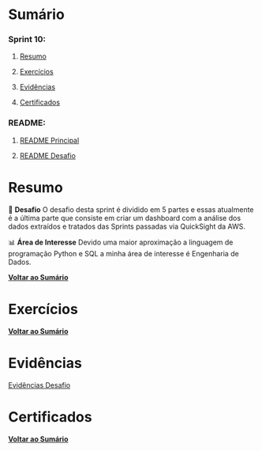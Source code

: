 # Sumário

### Sprint 10:

1. [Resumo](#resumo)

2. [Exercícios](#exercícios)

3. [Evidências](#evidências)

4. [Certificados](#certificados)

### README:

1. [README Principal](../README.md)

2. [README Desafio](<Desafio/README.md>)

# Resumo

🎯 **Desafio** O desafio desta sprint é dividido em 5 partes e essas atualmente é a última parte que consiste em criar um dashboard com a análise dos dados extraídos e tratados das Sprints passadas via QuickSight da AWS.

📊‍ **Área de Interesse** Devido uma maior aproximação a linguagem de programação Python e SQL a minha área de interesse é Engenharia de Dados.

[**Voltar ao Sumário**](#sumário)

# Exercícios

[**Voltar ao Sumário**](#sumário)

# Evidências

[Evidências Desafio](<Desafio/README.md#etapas>)

# Certificados

[**Voltar ao Sumário**](#sumário)
